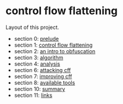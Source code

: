 # control flow flattening

Layout of this project.

 - section 0: [prelude](src/#0---prelude)
 - section 1: [control flow flattening](src/1---introduction)
 - section 2: [an intro to obfuscation](src/obfuscation)
 - section 3: [algorithm](src/algorithm)
 - section 4: [analysis](src/analysis)
 - section 6: [attacking cff](src/attacking)
 - section 7: [improving cff](src/improving)
 - section 8: [available tools](src/tooling)
 - section 10: [summary](src/#10---summary)
 - section 11: [links](src/#11---links)
